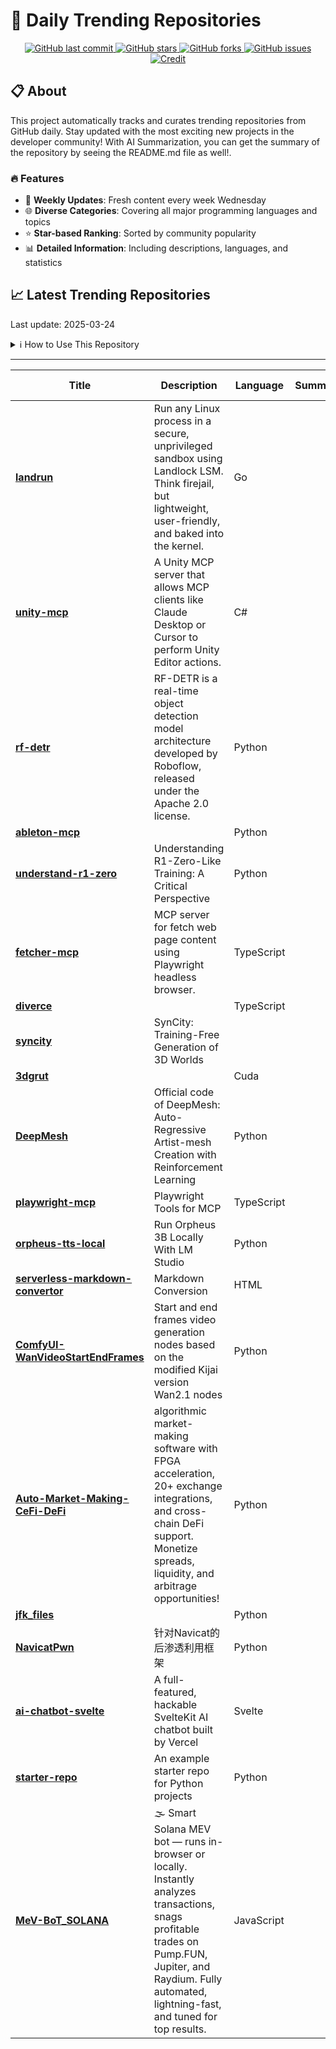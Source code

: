 # 🌟 Daily Trending Repositories

<div align="center">
<a href="https://github.com/marc-ko/daily-trending-repo/commits/main">
    <img src="https://img.shields.io/github/last-commit/marc-ko/daily-trending-repo" alt="GitHub last commit" />
</a>

<a href="https://github.com/marc-ko/daily-trending-repo/stargazers">
    <img src="https://img.shields.io/github/stars/marc-ko/daily-trending-repo" alt="GitHub stars" />
</a>
<a href="https://github.com/marc-ko/daily-trending-repo/network/members">
    <img src="https://img.shields.io/github/forks/marc-ko/daily-trending-repo" alt="GitHub forks" />
</a>
<a href="https://github.com/marc-ko/daily-trending-repo/issues">
    <img src="https://img.shields.io/github/issues/marc-ko/daily-trending-repo" alt="GitHub issues" />
</a>
<a alt="credit" href="https://github.com/zezhishao/DailyArXiv">
 <img src="https://img.shields.io/badge/credit%20-%20Idea%20From%20This%20Repo-blue" alt="Credit">
</a>
</div>

## 📋 About

This project automatically tracks and curates trending repositories from GitHub daily. Stay updated with the most exciting new projects in the developer community! With AI Summarization, you can get the summary of the repository by seeing the README.md file as well!.

### 🔥 Features

- 🔄 **Weekly Updates**: Fresh content every week Wednesday
- 🌐 **Diverse Categories**: Covering all major programming languages and topics
- ⭐ **Star-based Ranking**: Sorted by community popularity
- 📊 **Detailed Information**: Including descriptions, languages, and statistics

## 📈 Latest Trending Repositories

Last update: 2025-03-24

<details>
<summary>ℹ️ How to Use This Repository</summary>

1. **Star & Watch**: Click the 'Star' and 'Watch' buttons to receive weekly email notifications
2. **Browse**: Explore trending repositories organized by popularity
3. **Contribute**: Feel free to open issues or suggest improvements

</details>

---

| **Title** | **Description** | **Language** | **Summary** | **Tags** | **Stars Count** |
| --- | --- | --- | --- | --- | --- |
| **[landrun](https://github.com/Zouuup/landrun)** | Run any Linux process in a secure, unprivileged sandbox using Landlock LSM. Think firejail, but lightweight, user-friendly, and baked into the kernel. | Go |  |  | 943 |
| **[unity-mcp](https://github.com/justinpbarnett/unity-mcp)** | A Unity MCP server that allows MCP clients like Claude Desktop or Cursor to perform Unity Editor actions. | C# |  | <details><summary>ai, a...</summary><p>ai, ai-integration, mcp, unity</p></details> | 855 |
| **[rf-detr](https://github.com/roboflow/rf-detr)** | RF-DETR is a real-time object detection model architecture developed by Roboflow, released under the Apache 2.0 license. | Python |  | <details><summary>compu...</summary><p>computer-vision, detr, machine-learning, object-detection, rf-detr</p></details> | 810 |
| **[ableton-mcp](https://github.com/ahujasid/ableton-mcp)** |  | Python |  |  | 651 |
| **[understand-r1-zero](https://github.com/sail-sg/understand-r1-zero)** | Understanding R1-Zero-Like Training: A Critical Perspective | Python |  | <details><summary>llm, ...</summary><p>llm, r1-zero, reasoning, rl</p></details> | 504 |
| **[fetcher-mcp](https://github.com/jae-jae/fetcher-mcp)** | MCP server for fetch web page content using Playwright headless browser. | TypeScript |  | <details><summary>ai, m...</summary><p>ai, mcp, playwright</p></details> | 371 |
| **[diverce](https://github.com/ygwyg/diverce)** |  | TypeScript |  |  | 351 |
| **[syncity](https://github.com/paulengstler/syncity)** | SynCity: Training-Free Generation of 3D Worlds |  |  |  | 333 |
| **[3dgrut](https://github.com/nv-tlabs/3dgrut)** |  | Cuda |  |  | 310 |
| **[DeepMesh](https://github.com/zhaorw02/DeepMesh)** | Official code of DeepMesh: Auto-Regressive Artist-mesh Creation with Reinforcement Learning | Python |  | <details><summary>3d, a...</summary><p>3d, aigc, dpo, generative-model, llm, mesh, mesh-generation, point-cloud</p></details> | 290 |
| **[playwright-mcp](https://github.com/microsoft/playwright-mcp)** | Playwright Tools for MCP | TypeScript |  |  | 276 |
| **[orpheus-tts-local](https://github.com/isaiahbjork/orpheus-tts-local)** | Run Orpheus 3B Locally With LM Studio | Python |  | <details><summary>ai, p...</summary><p>ai, python, text-to-speech, tts</p></details> | 266 |
| **[serverless-markdown-convertor](https://github.com/xxnuo/serverless-markdown-convertor)** | Markdown Conversion | HTML |  |  | 242 |
| **[ComfyUI-WanVideoStartEndFrames](https://github.com/raindrop313/ComfyUI-WanVideoStartEndFrames)** | Start and end frames video generation nodes based on the modified Kijai version Wan2.1 nodes | Python |  |  | 225 |
| **[Auto-Market-Making-CeFi-DeFi](https://github.com/vj013il/Auto-Market-Making-CeFi-DeFi)** | algorithmic market-making software with FPGA acceleration, 20+ exchange integrations, and cross-chain DeFi support. Monetize spreads, liquidity, and arbitrage opportunities! | Python |  | <details><summary>amm, ...</summary><p>amm, arbitrage, binance, bnb, bybit, coinbase, crypto-arbitrage, ethereum, fpga, high-frequency-trading, kucoin, liquidity, liquidity-management, liquidity-mining, low-latency, market-maker, market-making, okx, trading-algorithms</p></details> | 220 |
| **[jfk_files](https://github.com/amasad/jfk_files)** |  | Python |  |  | 213 |
| **[NavicatPwn](https://github.com/AabyssZG/NavicatPwn)** | 针对Navicat的后渗透利用框架 | Python |  |  | 205 |
| **[ai-chatbot-svelte](https://github.com/vercel/ai-chatbot-svelte)** | A full-featured, hackable SvelteKit AI chatbot built by Vercel | Svelte |  |  | 195 |
| **[starter-repo](https://github.com/neubig/starter-repo)** | An example starter repo for Python projects | Python |  |  | 188 |
| **[MeV-BoT_SOLANA](https://github.com/yvalnaxrs/MeV-BoT_SOLANA)** | 🌫 Smart Solana MEV bot — runs in-browser or locally. Instantly analyzes transactions, snags profitable trades on Pump.FUN, Jupiter, and Raydium. Fully automated, lightning-fast, and tuned for top results. | JavaScript |  | <details><summary>block...</summary><p>blockchain, bot, crypto-bot, decentralized-exchanges, dex, ethereum, javascript, mempool, mev, nodejs, smart-contracts, solana, solidity</p></details> | 167 |

